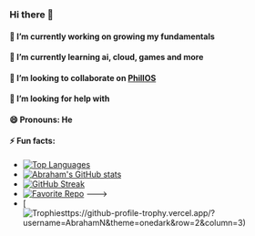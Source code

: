 ### Hi there 👋

#### 🔭 I’m currently working on growing my fundamentals
#### 🌱 I’m currently learning ai, cloud, games and more
#### 👯 I’m looking to collaborate on [PhillOS](https://github.com/abrahamn/PhillOS)
#### 🤔 I’m looking for help with 
#### 😄 Pronouns: He
#### ⚡ Fun facts:
- [![Top Languages](https://github-readme-stats.vercel.app/api/top-langs/?username=AbrahamN&theme=dark)](https://github.com/anuraghazra/github-readme-stats)
- [![Abraham's GitHub stats](https://github-readme-stats.vercel.app/api?username=AbrahamN&count_private=true&show_icons=true&theme=dark)](https://github.com/anuraghazra/github-readme-stats)
- [![GitHub Streak](http://github-readme-streak-stats.herokuapp.com?user=AbrahamN&theme=dark)](https://git.io/streak-stats)
- [![Favorite Repo](https://github-readme-stats.vercel.app/api/pin/?username=AbrahamN&repo=ml-agents)](https://github.com/abrahamn/ml-agents) --->
- [![Trophiesttps://github-profile-trophy.vercel.app/?username=AbrahamN&theme=onedark&row=2&column=3)](https://github.com/ryo-ma/github-profile-trophy)
